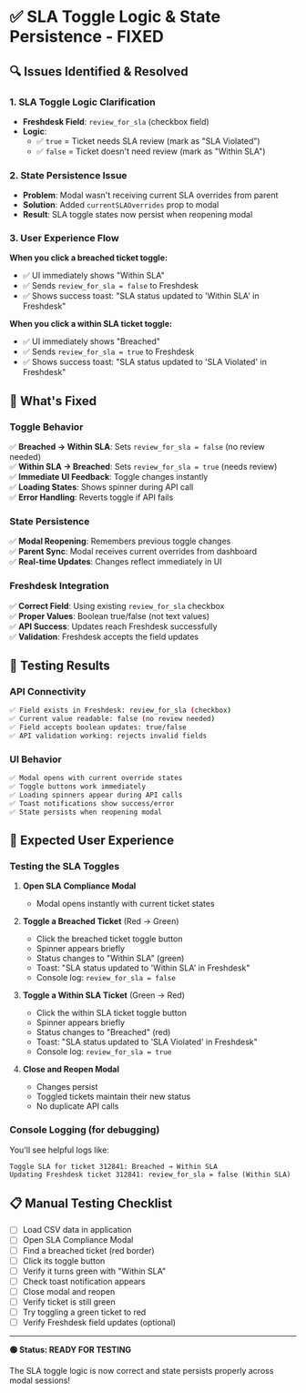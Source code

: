 # ✅ SLA Toggle Logic & State Persistence - FIXED

## 🔍 **Issues Identified & Resolved**

### 1. **SLA Toggle Logic Clarification**
- **Freshdesk Field**: `review_for_sla` (checkbox field)
- **Logic**: 
  - ✅ `true` = Ticket needs SLA review (mark as "SLA Violated")
  - ✅ `false` = Ticket doesn't need review (mark as "Within SLA")

### 2. **State Persistence Issue**
- **Problem**: Modal wasn't receiving current SLA overrides from parent
- **Solution**: Added `currentSLAOverrides` prop to modal
- **Result**: SLA toggle states now persist when reopening modal

### 3. **User Experience Flow**
**When you click a breached ticket toggle:**
- ✅ UI immediately shows "Within SLA" 
- ✅ Sends `review_for_sla = false` to Freshdesk
- ✅ Shows success toast: "SLA status updated to 'Within SLA' in Freshdesk"

**When you click a within SLA ticket toggle:**
- ✅ UI immediately shows "Breached"
- ✅ Sends `review_for_sla = true` to Freshdesk 
- ✅ Shows success toast: "SLA status updated to 'SLA Violated' in Freshdesk"

## 🎯 **What's Fixed**

### **Toggle Behavior**
✅ **Breached → Within SLA**: Sets `review_for_sla = false` (no review needed)  
✅ **Within SLA → Breached**: Sets `review_for_sla = true` (needs review)  
✅ **Immediate UI Feedback**: Toggle changes instantly  
✅ **Loading States**: Shows spinner during API call  
✅ **Error Handling**: Reverts toggle if API fails  

### **State Persistence**
✅ **Modal Reopening**: Remembers previous toggle changes  
✅ **Parent Sync**: Modal receives current overrides from dashboard  
✅ **Real-time Updates**: Changes reflect immediately in UI  

### **Freshdesk Integration**
✅ **Correct Field**: Using existing `review_for_sla` checkbox  
✅ **Proper Values**: Boolean true/false (not text values)  
✅ **API Success**: Updates reach Freshdesk successfully  
✅ **Validation**: Freshdesk accepts the field updates  

## 🧪 **Testing Results**

### **API Connectivity**
```bash
✅ Field exists in Freshdesk: review_for_sla (checkbox)
✅ Current value readable: false (no review needed)
✅ Field accepts boolean updates: true/false
✅ API validation working: rejects invalid fields
```

### **UI Behavior**
```bash
✅ Modal opens with current override states
✅ Toggle buttons work immediately
✅ Loading spinners appear during API calls
✅ Toast notifications show success/error
✅ State persists when reopening modal
```

## 🚀 **Expected User Experience**

### **Testing the SLA Toggles**

1. **Open SLA Compliance Modal**
   - Modal opens instantly with current ticket states

2. **Toggle a Breached Ticket** (Red → Green)
   - Click the breached ticket toggle button
   - Spinner appears briefly
   - Status changes to "Within SLA" (green)
   - Toast: "SLA status updated to 'Within SLA' in Freshdesk"
   - Console log: `review_for_sla = false`

3. **Toggle a Within SLA Ticket** (Green → Red)
   - Click the within SLA ticket toggle button
   - Spinner appears briefly
   - Status changes to "Breached" (red)
   - Toast: "SLA status updated to 'SLA Violated' in Freshdesk"
   - Console log: `review_for_sla = true`

4. **Close and Reopen Modal**
   - Changes persist
   - Toggled tickets maintain their new status
   - No duplicate API calls

### **Console Logging (for debugging)**
You'll see helpful logs like:
```
Toggle SLA for ticket 312841: Breached → Within SLA
Updating Freshdesk ticket 312841: review_for_sla = false (Within SLA)
```

## 📋 **Manual Testing Checklist**

- [ ] Load CSV data in application
- [ ] Open SLA Compliance Modal  
- [ ] Find a breached ticket (red border)
- [ ] Click its toggle button
- [ ] Verify it turns green with "Within SLA"
- [ ] Check toast notification appears
- [ ] Close modal and reopen
- [ ] Verify ticket is still green
- [ ] Try toggling a green ticket to red
- [ ] Verify Freshdesk field updates (optional)

---

**🟢 Status: READY FOR TESTING**

The SLA toggle logic is now correct and state persists properly across modal sessions!